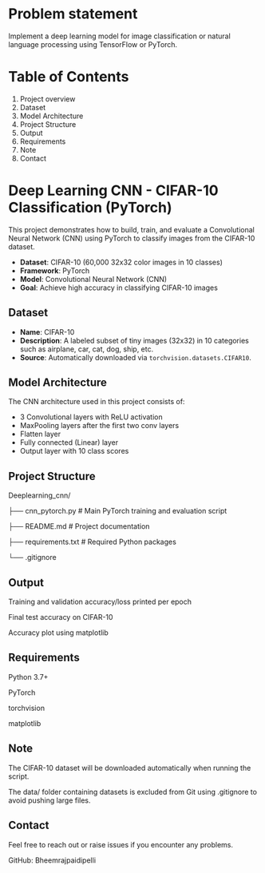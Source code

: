 # Problem statement
Implement a deep learning model for image classification or natural language processing using TensorFlow or PyTorch.
# Table of Contents 
1) Project overview 
2) Dataset
3) Model Architecture
4) Project Structure
5) Output
6) Requirements
7) Note
8) Contact

# Deep Learning CNN - CIFAR-10 Classification (PyTorch)
This project demonstrates how to build, train, and evaluate a Convolutional Neural Network (CNN) using PyTorch to classify images from the CIFAR-10 dataset.

- **Dataset**: CIFAR-10 (60,000 32x32 color images in 10 classes)
- **Framework**: PyTorch
- **Model**: Convolutional Neural Network (CNN)
- **Goal**: Achieve high accuracy in classifying CIFAR-10 images

##  Dataset

- **Name**: CIFAR-10
- **Description**: A labeled subset of tiny images (32x32) in 10 categories such as airplane, car, cat, dog, ship, etc.
- **Source**: Automatically downloaded via `torchvision.datasets.CIFAR10`.

##  Model Architecture

The CNN architecture used in this project consists of:

- 3 Convolutional layers with ReLU activation
- MaxPooling layers after the first two conv layers
- Flatten layer
- Fully connected (Linear) layer
- Output layer with 10 class scores
## Project Structure

Deeplearning_cnn/

├── cnn_pytorch.py         # Main PyTorch training and evaluation script

├── README.md              # Project documentation

├── requirements.txt       # Required Python packages

└── .gitignore 

## Output
Training and validation accuracy/loss printed per epoch

Final test accuracy on CIFAR-10

Accuracy plot using matplotlib

## Requirements
Python 3.7+

PyTorch

torchvision

matplotlib
## Note
The CIFAR-10 dataset will be downloaded automatically when running the script.

The data/ folder containing datasets is excluded from Git using .gitignore to avoid pushing large files.

## Contact
Feel free to reach out or raise issues if you encounter any problems.

GitHub: Bheemrajpaidipelli


